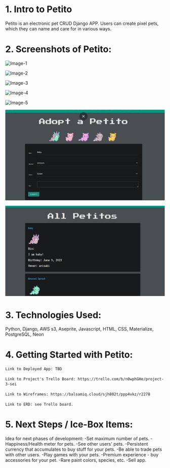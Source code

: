 # 1. Intro to Petito
Petito is an electronic pet CRUD Django APP. Users can create pixel pets, which they can name and care for in various ways. 

# 2. Screenshots of Petito: 

![Image-1](https://i.imgur.com/qHF2zAZ.png)

![Image-2](https://i.imgur.com/x2tILbs.png)

![Image-3](https://i.imgur.com/atmReHX.png)

![Image-4](https://i.imgur.com/qDKR3Hx.png)

![Image-5](https://i.imgur.com/2IYX6UT.png)

![Gif-1](main_app/static/images/screen1.gif)

![Gif-2](main_app/static/images/screen2.gif)

# 3. Technologies Used: 
Python, Django, AWS s3, Aseprite, Javascript, HTML, CSS, Materialize, PostgreSQL, Neon

# 4. Getting Started with Petito: 

    Link to Deployed App: TBD

    Link to Project's Trello Board: https://trello.com/b/n0wphGHe/project-3-sei

    Link to Wireframes: https://balsamiq.cloud/sjh802t/ppp4vkz/r2278

    Link to ERD: see Trello board.

# 5. Next Steps / Ice-Box Items: 

Idea for next phases of development:
-Set maximum number of pets. 
-Happiness/Health meter for pets. 
-See other users' pets. 
-Persistent currency that accumulates to buy stuff for your pets.
-Be able to trade pets with other users. 
-Play games with your pets. 
-Premium experience - buy accessories for your pet.
-Rare paint colors, species, etc.
-Sell app. 




